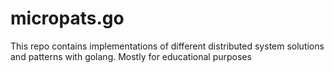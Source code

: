 # micropats.go
This repo contains implementations of different distributed system solutions and patterns with golang. Mostly for educational purposes

